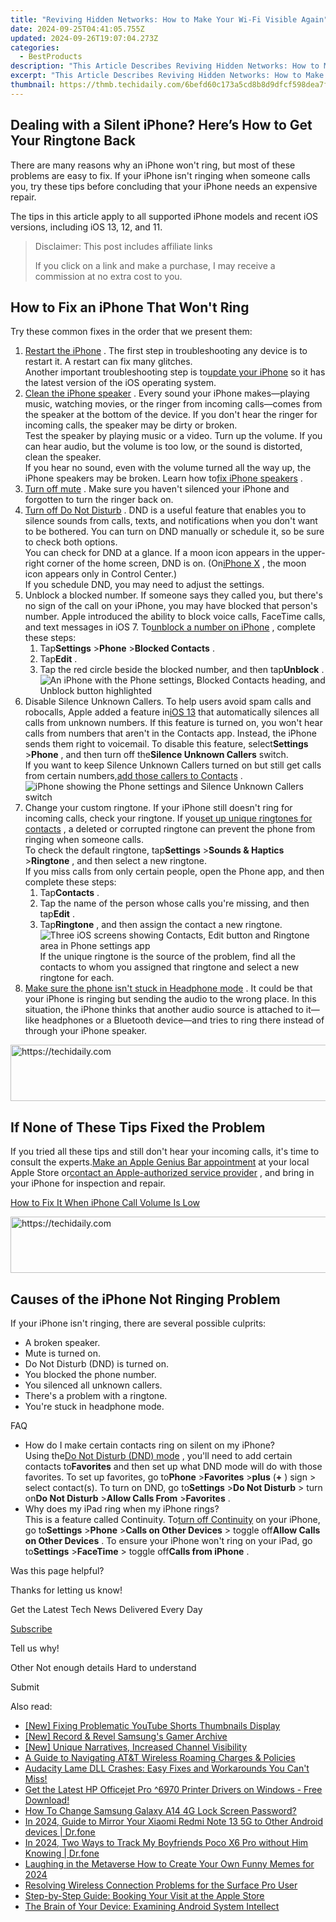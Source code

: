 ```yaml
---
title: "Reviving Hidden Networks: How to Make Your Wi-Fi Visible Again"
date: 2024-09-25T04:41:05.755Z
updated: 2024-09-26T19:07:04.273Z
categories:
  - BestProducts
description: "This Article Describes Reviving Hidden Networks: How to Make Your Wi-Fi Visible Again"
excerpt: "This Article Describes Reviving Hidden Networks: How to Make Your Wi-Fi Visible Again"
thumbnail: https://thmb.techidaily.com/6befd60c173a5cd8b8d9dfcf598dea7f7e1558ad2a50419820d4a5c540b52039.jpg
---
```


## Dealing with a Silent iPhone? Here’s How to Get Your Ringtone Back
 There are many reasons why an iPhone won't ring, but most of these problems are easy to fix. If your iPhone isn't ringing when someone calls you, try these tips before concluding that your iPhone needs an expensive repair.

 The tips in this article apply to all supported iPhone models and recent iOS versions, including iOS 13, 12, and 11.

>  Disclaimer: This post includes affiliate links
>
>  If you click on a link and make a purchase, I may receive a commission at no extra cost to you.
>

## How to Fix an iPhone That Won't Ring

 Try these common fixes in the order that we present them:

1. [Restart the iPhone](https://www.lifewire.com/how-to-restart-iphone-2000288) . The first step in troubleshooting any device is to restart it. A restart can fix many glitches.  
 Another important troubleshooting step is to[update your iPhone](https://www.lifewire.com/upgrade-ios-on-iphone-connecting-itunes-1999188) so it has the latest version of the iOS operating system.
2. [Clean the iPhone speaker](https://www.lifewire.com/clean-iphone-speakers-4692263) . Every sound your iPhone makes—playing music, watching movies, or the ringer from incoming calls—comes from the speaker at the bottom of the device. If you don't hear the ringer for incoming calls, the speaker may be dirty or broken.  
 Test the speaker by playing music or a video. Turn up the volume. If you can hear audio, but the volume is too low, or the sound is distorted, clean the speaker.  
 If you hear no sound, even with the volume turned all the way up, the iPhone speakers may be broken. Learn how to[fix iPhone speakers](https://www.lifewire.com/fix-non-working-iphone-speaker-4177315) .
3. [Turn off mute](https://www.lifewire.com/how-to-turn-the-iphone-ringer-off-2000565) . Make sure you haven't silenced your iPhone and forgotten to turn the ringer back on.
4. [Turn off Do Not Disturb](https://www.lifewire.com/use-do-not-disturb-on-iphone-apple-watch-2000547) . DND is a useful feature that enables you to silence sounds from calls, texts, and notifications when you don't want to be bothered. You can turn on DND manually or schedule it, so be sure to check both options.  
 You can check for DND at a glance. If a moon icon appears in the upper-right corner of the home screen, DND is on. (On[iPhone X](https://www.lifewire.com/iphone-x-4150706) , the moon icon appears only in Control Center.)  
 If you schedule DND, you may need to adjust the settings.
5. Unblock a blocked number. If someone says they called you, but there's no sign of the call on your iPhone, you may have blocked that person's number. Apple introduced the ability to block voice calls, FaceTime calls, and text messages in iOS 7\. To[unblock a number on iPhone](https://www.lifewire.com/unblock-number-on-iphone-or-ipad-4169728) , complete these steps:  
   1. Tap**Settings** \>**Phone** \>**Blocked Contacts** .  
   2. Tap**Edit** .  
   3. Tap the red circle beside the blocked number, and then tap**Unblock** .  
![An iPhone with the Phone settings, Blocked Contacts heading, and Unblock button highlighted](https://www.lifewire.com/thmb/MPfrUdCCr2HLjH9Va4OIkm1zN3o=/1500x0/filters:no_upscale():max_bytes(150000):strip_icc():format(webp)/001-im-missing-calls-because-my-iphone-isnt-ringing-help-2000264-2308e3feb71f4c9194900da12675ecb2.jpg)
6. Disable Silence Unknown Callers. To help users avoid spam calls and robocalls, Apple added a feature in[iOS 13](https://www.lifewire.com/ios-13-4586609) that automatically silences all calls from unknown numbers. If this feature is turned on, you won't hear calls from numbers that aren't in the Contacts app. Instead, the iPhone sends them right to voicemail. To disable this feature, select**Settings** \>**Phone** , and then turn off the**Silence Unknown Callers** switch.  
 If you want to keep Silence Unknown Callers turned on but still get calls from certain numbers,[add those callers to Contacts](https://www.lifewire.com/manage-contacts-iphone-address-book-2000570) .  
![iPhone showing the Phone settings and Silence Unknown Callers switch](https://www.lifewire.com/thmb/PfmlpvYkxD5z2_TErc_402j9xA8=/1500x0/filters:no_upscale():max_bytes(150000):strip_icc():format(webp)/002-im-missing-calls-because-my-iphone-isnt-ringing-help-2000264-b93c2874c9784090a83900ec430caf0b.jpg)
7. Change your custom ringtone. If your iPhone still doesn't ring for incoming calls, check your ringtone. If you[set up unique ringtones for contacts](https://www.lifewire.com/assign-unique-ringtone-on-iphone-2000557) , a deleted or corrupted ringtone can prevent the phone from ringing when someone calls.  
 To check the default ringtone, tap**Settings** \>**Sounds & Haptics** \>**Ringtone** , and then select a new ringtone.  
 If you miss calls from only certain people, open the Phone app, and then complete these steps:  
   1. Tap**Contacts** .  
   2. Tap the name of the person whose calls you're missing, and then tap**Edit** .  
   3. Tap**Ringtone** , and then assign the contact a new ringtone.  
![Three iOS screens showing Contacts, Edit button and Ringtone area in Phone settings app](https://www.lifewire.com/thmb/dQgktPdfOQV7lnazDKmKLLfIXPI=/1500x0/filters:no_upscale():max_bytes(150000):strip_icc():format(webp)/006_im-missing-calls-because-my-iphone-isnt-ringing-help-2000264-5bbe5923c9e77c005156dd60.jpg)  
 If the unique ringtone is the source of the problem, find all the contacts to whom you assigned that ringtone and select a new ringtone for each.
8. [Make sure the phone isn't stuck in Headphone mode](https://www.lifewire.com/fix-iphone-stuck-in-headphone-mode-4175912) . It could be that your iPhone is ringing but sending the audio to the wrong place. In this situation, the iPhone thinks that another audio source is attached to it—like headphones or a Bluetooth device—and tries to ring there instead of through your iPhone speaker.

<!-- affiliate ads begin -->
<a href="https://aligracehair.sjv.io/c/5597632/1902309/19272" target="_top" id="1902309">
  <img src="//a.impactradius-go.com/display-ad/19272-1902309" border="0" alt="https://techidaily.com" width="728" height="90"/>
</a>
<img height="0" width="0" src="https://aligracehair.sjv.io/i/5597632/1902309/19272" style="position:absolute;visibility:hidden;" border="0" />
<!-- affiliate ads end -->

## If None of These Tips Fixed the Problem

 If you tried all these tips and still don't hear your incoming calls, it's time to consult the experts.[Make an Apple Genius Bar appointment](https://www.lifewire.com/how-to-make-an-apple-genius-bar-appointment-1999601) at your local Apple Store or[contact an Apple-authorized service provider](https://support.apple.com/repair) , and bring in your iPhone for inspection and repair.

[How to Fix It When iPhone Call Volume Is Low](https://www.lifewire.com/fix-low-volume-on-call-on-iphone-5186012)

<!-- affiliate ads begin -->
<a href="https://wigfever.sjv.io/c/5597632/2014859/22899" target="_top" id="2014859">
  <img src="//a.impactradius-go.com/display-ad/22899-2014859" border="0" alt="https://techidaily.com" width="728" height="90"/>
</a>
<img height="0" width="0" src="https://wigfever.sjv.io/i/5597632/2014859/22899" style="position:absolute;visibility:hidden;" border="0" />
<!-- affiliate ads end -->

## Causes of the iPhone Not Ringing Problem

 If your iPhone isn't ringing, there are several possible culprits:

* A broken speaker.
* Mute is turned on.
* Do Not Disturb (DND) is turned on.
* You blocked the phone number.
* You silenced all unknown callers.
* There's a problem with a ringtone.
* You're stuck in headphone mode.

 FAQ

* How do I make certain contacts ring on silent on my iPhone?  
 Using the[Do Not Disturb (DND) mode](https://www.lifewire.com/use-do-not-disturb-on-iphone-apple-watch-2000547) , you'll need to add certain contacts to**Favorites** and then set up what DND mode will do with those favorites. To set up favorites, go to**Phone** \>**Favorites** \>**plus** (**+** ) sign > select contact(s). To turn on DND, go to**Settings** \>**Do Not Disturb** \> turn on**Do Not Disturb** \>**Allow Calls From** \>**Favorites** .
* Why does my iPad ring when my iPhone rings?  
 This is a feature called Continuity. To[turn off Continuity](https://www.lifewire.com/stop-other-devices-ringing-iphone-call-2000550) on your iPhone, go to**Settings** \>**Phone** \>**Calls on Other Devices** \> toggle off**Allow Calls on Other Devices** . To ensure your iPhone won't ring on your iPad, go to**Settings** \>**FaceTime** \> toggle off**Calls from iPhone** .

Was this page helpful?

Thanks for letting us know!

 Get the Latest Tech News Delivered Every Day

[Subscribe](https://www.lifewire.com/#)

Tell us why!

 Other  Not enough details  Hard to understand

 Submit

<ins class="adsbygoogle"
     style="display:block"
     data-ad-format="autorelaxed"
     data-ad-client="ca-pub-7571918770474297"
     data-ad-slot="1223367746"></ins>

<ins class="adsbygoogle"
     style="display:block"
     data-ad-client="ca-pub-7571918770474297"
     data-ad-slot="8358498916"
     data-ad-format="auto"
     data-full-width-responsive="true"></ins>

<span class="atpl-alsoreadstyle">Also read:</span>
<div><ul>
<li><a href="https://youtube-help.techidaily.com/new-fixing-problematic-youtube-shorts-thumbnails-display/"><u>[New] Fixing Problematic YouTube Shorts Thumbnails Display</u></a></li>
<li><a href="https://video-capture.techidaily.com/new-record-and-revel-samsungs-gamer-archive/"><u>[New] Record & Revel Samsung's Gamer Archive</u></a></li>
<li><a href="https://facebook-record-videos.techidaily.com/new-unique-narratives-increased-channel-visibility/"><u>[New] Unique Narratives, Increased Channel Visibility</u></a></li>
<li><a href="https://tech-renaissance.techidaily.com/a-guide-to-navigating-atandt-wireless-roaming-charges-and-policies/"><u>A Guide to Navigating AT&T Wireless Roaming Charges & Policies</u></a></li>
<li><a href="https://tech-renaissance.techidaily.com/audacity-lame-dll-crashes-easy-fixes-and-workarounds-you-cant-miss/"><u>Audacity Lame DLL Crashes: Easy Fixes and Workarounds You Can't Miss!</u></a></li>
<li><a href="https://hardware-help.techidaily.com/1722961059325-get-the-latest-hp-officejet-pro-6970-printer-drivers-on-windows-free-download/"><u>Get the Latest HP Officejet Pro ^6970 Printer Drivers on Windows - Free Download!</u></a></li>
<li><a href="https://android-unlock.techidaily.com/how-to-change-samsung-galaxy-a14-4g-lock-screen-password-by-drfone-android/"><u>How To Change Samsung Galaxy A14 4G Lock Screen Password?</u></a></li>
<li><a href="https://screen-mirror.techidaily.com/in-2024-guide-to-mirror-your-xiaomi-redmi-note-13-5g-to-other-android-devices-drfone-by-drfone-android/"><u>In 2024, Guide to Mirror Your Xiaomi Redmi Note 13 5G to Other Android devices | Dr.fone</u></a></li>
<li><a href="https://android-location-track.techidaily.com/in-2024-two-ways-to-track-my-boyfriends-poco-x6-pro-without-him-knowing-drfone-by-drfone-virtual-android/"><u>In 2024, Two Ways to Track My Boyfriends Poco X6 Pro without Him Knowing | Dr.fone</u></a></li>
<li><a href="https://article-files.techidaily.com/laughing-in-the-metaverse-how-to-create-your-own-funny-memes-for-2024/"><u>Laughing in the Metaverse How to Create Your Own Funny Memes for 2024</u></a></li>
<li><a href="https://tech-renaissance.techidaily.com/resolving-wireless-connection-problems-for-the-surface-pro-user/"><u>Resolving Wireless Connection Problems for the Surface Pro User</u></a></li>
<li><a href="https://tech-renaissance.techidaily.com/step-by-step-guide-booking-your-visit-at-the-apple-store/"><u>Step-by-Step Guide: Booking Your Visit at the Apple Store</u></a></li>
<li><a href="https://tech-renaissance.techidaily.com/the-brain-of-your-device-examining-android-system-intellect/"><u>The Brain of Your Device: Examining Android System Intellect</u></a></li>
</ul></div>

